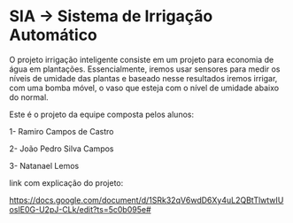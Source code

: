 # SIA -> Sistema de Irrigação Automático

O projeto irrigação inteligente consiste em um projeto para economia de água em
plantações. Essencialmente, iremos usar sensores para medir os níveis de umidade das
plantas e baseado nesse resultados iremos irrigar, com uma bomba móvel, o vaso que
esteja com o nível de umidade abaixo do normal.

 Este é o projeto da equipe composta pelos alunos:

1- Ramiro Campos de Castro 

2- João Pedro Silva Campos

3- Natanael Lemos

link com explicação do projeto:

https://docs.google.com/document/d/1SRk32qV6wdD6Xy4uL2QBtTlwtwIUosIE0G-U2pJ-CLk/edit?ts=5c0b095e#
